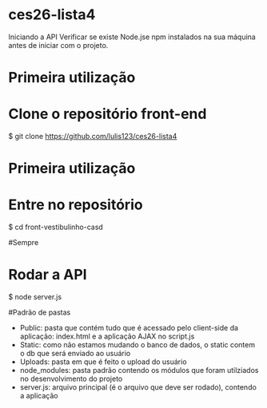 # ces26-lista4

Iniciando a API
Verificar se existe Node.jse npm instalados na sua máquina antes de iniciar com o projeto.

# Primeira utilização
# Clone o repositório front-end
$ git clone https://github.com/lulis123/ces26-lista4

# Primeira utilização
# Entre no repositório
$ cd front-vestibulinho-casd

#Sempre
# Rodar a API
$ node server.js

#Padrão de pastas
- Public: pasta que contém tudo que é acessado pelo client-side da aplicação: index.html e a aplicação AJAX no script.js
- Static: como não estamos mudando o banco de dados, o static contem o db que será enviado ao usuário
- Uploads: pasta em que é feito o upload do usuário
- node_modules: pasta padrão contendo os módulos que foram utilziados no desenvolvimento do projeto
- server.js: arquivo principal (é o arquivo que deve ser rodado), contendo a aplicação

